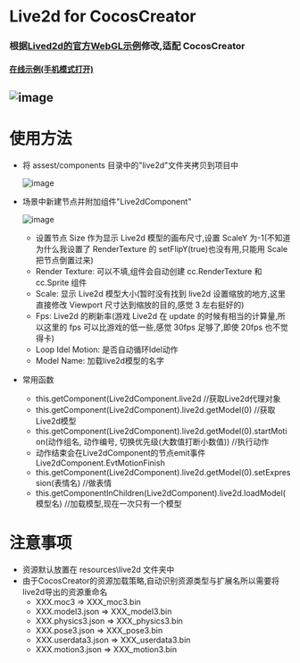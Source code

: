 # Live2d for CocosCreator

### 根据[Lived2d的官方WebGL示例](https://github.com/Live2D/CubismWebSamples)修改,适配 CocosCreator

#### [在线示例(手机模式打开)](http://ltp.gitee.io/gym/cocos-creator/ShaderSample/live2d/web-mobile/index.html)
  ![image](https://github.com/playnb/Live2dForCocosCreator/blob/master/res/show.gif)
---

# 使用方法

- 将 assest/components 目录中的"live2d"文件夹拷贝到项目中

  ![image](https://github.com/playnb/Live2dForCocosCreator/blob/master/res/拷贝live2d.png)

- 场景中新建节点并附加组件"Live2dComponent"

  ![image](https://github.com/playnb/Live2dForCocosCreator/blob/master/res/设置组件信息.png)

  - 设置节点 Size 作为显示 Live2d 模型的画布尺寸,设置 ScaleY 为-1(不知道为什么我设置了 RenderTexture 的 setFlipY(true)也没有用,只能用 Scale 把节点倒置过来)
  - Render Texture: 可以不填,组件会自动创建 cc.RenderTexture 和 cc.Sprite 组件
  - Scale: 显示 Live2d 模型大小(暂时没有找到 live2d 设置缩放的地方,这里直接修改 Viewport 尺寸达到缩放的目的,感觉 3 左右挺好的)
  - Fps: Live2d 的刷新率(游戏 Live2d 在 update 的时候有相当的计算量,所以这里的 fps 可以比游戏的低一些,感觉 30fps 足够了,即使 20fps 也不觉得卡)
  - Loop Idel Motion: 是否自动循环Idel动作
  - Model Name: 加载live2d模型的名字
  
- 常用函数
  - this.getComponent(Live2dComponent.live2d //获取Live2d代理对象
  - this.getComponent(Live2dComponent).live2d.getModel(0) //获取Live2d模型
  - this.getComponent(Live2dComponent).live2d.getModel(0).startMotion(动作组名, 动作编号, 切换优先级(大数值打断小数值)) //执行动作
  - 动作结束会在Live2dComponent的节点emit事件Live2dComponent.EvtMotionFinish
  - this.getComponent(Live2dComponent).live2d.getModel(0).setExpression(表情名) //做表情
  - this.getComponentInChildren(Live2dComponent).live2d.loadModel(模型名)  //加载模型,现在一次只有一个模型

# 注意事项
- 资源默认放置在 resources\live2d 文件夹中
- 由于CocosCreator的资源加载策略,自动识别资源类型与扩展名所以需要将live2d导出的资源重命名
  - XXX.moc3 => XXX_moc3.bin
  - XXX.model3.json => XXX_model3.bin
  - XXX.physics3.json => XXX_physics3.bin
  - XXX.pose3.json => XXX_pose3.bin
  - XXX.userdata3.json => XXX_userdata3.bin
  - XXX.motion3.json => XXX_motion3.bin


